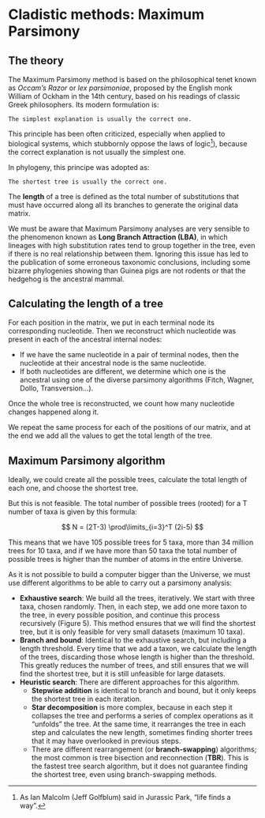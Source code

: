 # Cladistic methods: Maximum Parsimony

## The theory

The Maximum Parsimony method is based on the philosophical tenet known as *Occam’s Razor* or *lex parsimoniae*, proposed by the English monk William of Ockham in the 14th century, based on his readings of classic Greek philosophers. Its modern formulation is:

```
The simplest explanation is usually the correct one.
```

This principle has been often criticized, especially when applied to biological systems, which stubbornly oppose the laws of logic[^1]), because the correct explanation is not usually the simplest one.

In phylogeny, this principe was adopted as:

```
The shortest tree is usually the correct one.
```

The **length** of a tree is defined as the total number of substitutions that must have occurred along all its branches to generate the original data matrix.

We must be aware that Maximum Parsimony analyses are very sensible to the phenomenon known as **Long Branch Attraction (LBA)**, in which lineages with high substitution rates tend to group together in the tree, even if there is no real relationship between them. Ignoring this issue has led to the publication of some erroneous taxonomic conclusions, including some bizarre phylogenies showing than Guinea pigs are not rodents or that the hedgehog is the ancestral mammal. 

## Calculating the length of a tree

For each position in the matrix, we put in each terminal node its corresponding nucleotide. Then we reconstruct which nucleotide was present in each of the ancestral internal nodes:

-	If we have the same nucleotide in a pair of terminal nodes, then the nucleotide at their ancestral node is the same nucleotide.
-	If both nucleotides are different, we determine which one is the ancestral using one of the diverse parsimony algorithms (Fitch, Wagner, Dollo, Transversion...).

Once the whole tree is reconstructed, we count how many nucleotide changes happened along it.

We repeat the same process for each of the positions of our matrix, and at the end we add all the values to get the total length of the tree.

## Maximum Parsimony algorithm

Ideally, we could create all the possible trees, calculate the total length of each one, and choose the shortest tree.

But this is not feasible. The total number of possible trees (rooted) for a T number of taxa is given by this formula:

$$
N = (2T-3) \prod\limits_{i=3}^T (2i-5)
$$

This means that we have 105 possible trees for 5 taxa, more than 34 million trees for 10 taxa, and if we have more than 50 taxa the total number of possible trees is higher than the number of atoms in the entire Universe.

As it is not possible to build a computer bigger than the Universe, we must use different algorithms to be able to carry out a parsimony analysis:

- **Exhaustive search**: We build all the trees, iteratively. We start with three taxa, chosen randomly. Then, in each step, we add one more taxon to the tree, in every possible position, and continue this process recursively (Figure 5). This method ensures that we will find the shortest tree, but it is only feasible for very small datasets (maximum 10 taxa).
- **Branch and bound**: Identical to the exhaustive search, but including a length threshold. Every time that we add a taxon, we calculate the length of the trees, discarding those whose length is higher than the threshold. This greatly reduces the number of trees, and still ensures that we will find the shortest tree, but it is still unfeasible for large datasets.
- **Heuristic search**: There are different approaches for this algorithm.
  - **Stepwise addition** is identical to branch and bound, but it only keeps the shortest tree in each iteration.
  - **Star decomposition** is more complex, because in each step it collapses the tree and performs a series of complex operations as it “unfolds” the tree. At the same time, it rearranges the tree in each step and calculates the new length, sometimes finding shorter trees that it may have overlooked in previous steps.
  * There are different rearrangement (or **branch-swapping**) algorithms; the most common is tree bisection and reconnection (**TBR**). This is the fastest tree search algorithm, but it does not guarantee finding the shortest tree, even using branch-swapping methods.

[^1]: As Ian Malcolm (Jeff Golfblum) said in Jurassic Park, “life finds a way”.
